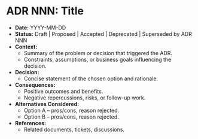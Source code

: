 # ADR NNN: Title

- **Date:** YYYY-MM-DD
- **Status:** Draft | Proposed | Accepted | Deprecated | Superseded by ADR NNN
- **Context:**
  - Summary of the problem or decision that triggered the ADR.
  - Constraints, assumptions, or business goals influencing the decision.
- **Decision:**
  - Concise statement of the chosen option and rationale.
- **Consequences:**
  - Positive outcomes and benefits.
  - Negative repercussions, risks, or follow-up work.
- **Alternatives Considered:**
  - Option A – pros/cons, reason rejected.
  - Option B – pros/cons, reason rejected.
- **References:**
  - Related documents, tickets, discussions.
